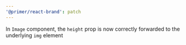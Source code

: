 ```yaml
---
'@primer/react-brand': patch
---
```


In `Image` component, the `height` prop is now correctly forwarded to the underlying `img` element
